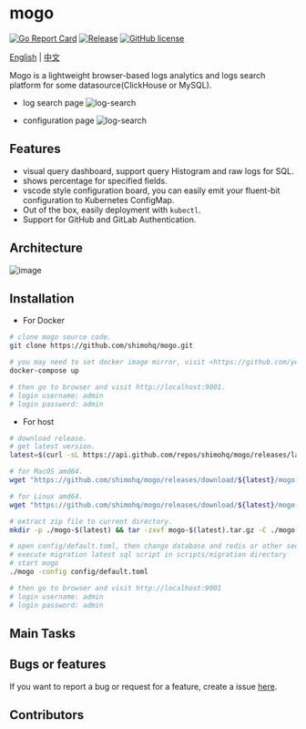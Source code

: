 # mogo

[![Go Report Card](https://goreportcard.com/badge/github.com/shimohq/mogo)](https://goreportcard.com/report/github.com/shimohq/mogo)
[![Release](https://img.shields.io/github/v/release/shimohq/mogo.svg)](https://github.com/shimohq/mogo)
[![GitHub license](https://img.shields.io/github/license/shimohq/mogo)](https://github.com/shimohq/mogo/blob/master/LICENSE)

[English](https://github.com/shimohq/mogo/blob/master/README.md) | [中文](https://github.com/shimohq/mogo/blob/master/README-CN.md)

Mogo is a lightweight browser-based logs analytics and logs search platform for some datasource(ClickHouse or MySQL).

- log search page
![log-search](https://helpcenter.shimonote.com/uploads/0LJGD3E301CII.png)

- configuration page
![log-search](https://helpcenter.shimonote.com/uploads/0LJGD4DS01CII.png)

## Features

- visual query dashboard, support query Histogram and raw logs for SQL.
- shows percentage for specified fields.
- vscode style configuration board, you can easily emit your fluent-bit configuration to Kubernetes ConfigMap.
- Out of the box, easily deployment with `kubectl`.
- Support for GitHub and GitLab Authentication.

## Architecture
![image](./docs/images/mogoprocess.png)

## Installation

- For Docker

```bash
# clone mogo source code.
git clone https://github.com/shimohq/mogo.git

# you may need to set docker image mirror, visit <https://github.com/yeasy/docker_practice/blob/master/install/mirror.md> for details.
docker-compose up

# then go to browser and visit http://localhost:9001.
# login username: admin
# login password: admin
```

- For host

```bash
# download release.
# get latest version.
latest=$(curl -sL https://api.github.com/repos/shimohq/mogo/releases/latest | grep  ".tag_name" | sed -E 's/.*"([^"]+)".*/\1/')

# for MacOS amd64.
wget "https://github.com/shimohq/mogo/releases/download/${latest}/mogo-${latest}-darwin-amd64.tar.gz" -O mogo-${latest}.tar.gz 

# for Linux amd64.
wget "https://github.com/shimohq/mogo/releases/download/${latest}/mogo-${latest}-linux-amd64.tar.gz" -O mogo-$(latest).tar.gz  

# extract zip file to current directory.
mkdir -p ./mogo-$(latest) && tar -zxvf mogo-$(latest).tar.gz -C ./mogo-$(latest) && cd ./mogo-$(latest)

# open config/default.toml, then change database and redis or other section configuration
# execute migration latest sql script in scripts/migration directory
# start mogo
./mogo -config config/default.toml

# then go to browser and visit http://localhost:9001
# login username: admin
# login password: admin
```

## Main Tasks

## Bugs or features

If you want to report a bug or request for a feature, create a issue [here](https://github.com/shimohq/mogo/issues).

## Contributors
